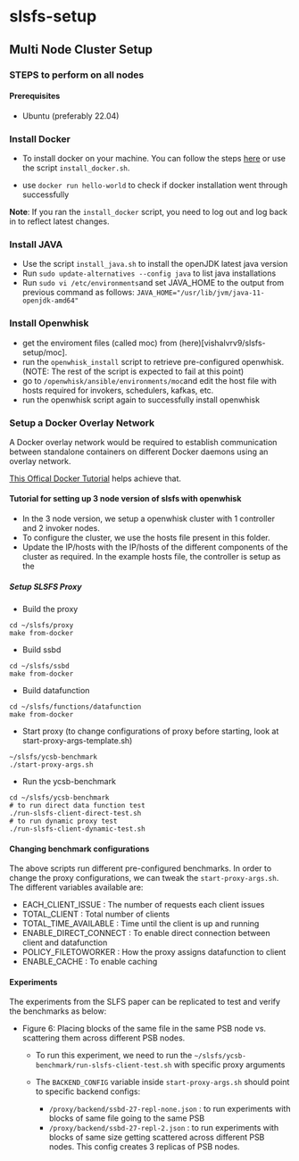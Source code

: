 # slsfs-setup

## Multi Node Cluster Setup

### STEPS to perform on all nodes

#### Prerequisites
- Ubuntu (preferably 22.04)

### Install Docker
- To install docker on your machine. You can follow the steps [here](https://docs.docker.com/engine/install/ubuntu/) or use the script `install_docker.sh`. 

- use `docker run hello-world` to check if docker installation went through successfully 

**Note**: If you ran the `install_docker` script, you need to log out and log back in to reflect latest changes.

### Install JAVA
- Use the script `install_java.sh` to install the openJDK latest java version
- Run `sudo update-alternatives --config java` to list java installations
- Run `sudo vi /etc/environments`and set JAVA_HOME to the output from previous command as follows: `JAVA_HOME="/usr/lib/jvm/java-11-openjdk-amd64"`

### Install Openwhisk

- get the enviroment files (called moc) from (here)[vishalvrv9/slsfs-setup/moc].
- run the `openwhisk_install` script to retrieve pre-configured openwhisk. (NOTE: The rest  of the script is expected to fail at this point)
- go to `/openwhisk/ansible/environments/moc`and edit the host file with hosts required for invokers, schedulers, kafkas, etc.
- run the openwhisk script again to successfully install openwhisk

### Setup a Docker Overlay Network

A Docker overlay network would be required to establish communication between standalone containers on different Docker daemons using an overlay network.

[This Offical Docker Tutorial](https://docs.docker.com/network/network-tutorial-overlay/#use-an-overlay-network-for-standalone-containers) helps achieve that. 


#### Tutorial for setting up 3 node version of slsfs with openwhisk

- In the 3 node version, we setup a openwhisk cluster with 1 controller and 2 invoker nodes.
- To configure the cluster, we use the hosts file present in this folder.
- Update the IP/hosts with the IP/hosts of the different components of the cluster as required. In the example hosts file, the controller is setup as the

##### Setup SLSFS Proxy

- Build the proxy
```
cd ~/slsfs/proxy
make from-docker
```
- Build ssbd
```
cd ~/slsfs/ssbd
make from-docker
```
- Build datafunction
```
cd ~/slsfs/functions/datafunction
make from-docker
```
- Start proxy (to change configurations of proxy before starting, look at start-proxy-args-template.sh)
```
~/slsfs/ycsb-benchmark
./start-proxy-args.sh
```

- Run the ycsb-benchmark
```
cd ~/slsfs/ycsb-benchmark
# to run direct data function test
./run-slsfs-client-direct-test.sh
# to run dynamic proxy test
./run-slsfs-client-dynamic-test.sh
```

#### Changing benchmark configurations

The above scripts run different pre-configured benchmarks. In order to change the proxy configurations, we can tweak the ```start-proxy-args.sh```. The different variables available are:

- EACH_CLIENT_ISSUE : The number of requests each client issues
- TOTAL_CLIENT : Total number of clients
- TOTAL_TIME_AVAILABLE : Time until the client is up and running
- ENABLE_DIRECT_CONNECT : To enable direct connection between client and datafunction
- POLICY_FILETOWORKER : How the proxy assigns datafunction to client
- ENABLE_CACHE : To enable caching 

#### Experiments

The experiments from the SLFS paper can be replicated to test and verify the benchmarks as below:

- Figure 6: Placing blocks of the same file in the same PSB
node vs. scattering them across different PSB nodes.
  - To run this experiment, we need to run the ```~/slsfs/ycsb-benchmark/run-slsfs-client-test.sh``` with specific proxy arguments

  - The ```BACKEND_CONFIG``` variable inside ```start-proxy-args.sh``` should point to specific backend configs:
    - ```/proxy/backend/ssbd-27-repl-none.json``` : to run experiments with blocks of same file going to the same PSB
    - ```/proxy/backend/ssbd-27-repl-2.json``` : to run experiments with blocks of same size getting scattered across different PSB nodes. This config creates 3 replicas of PSB nodes.